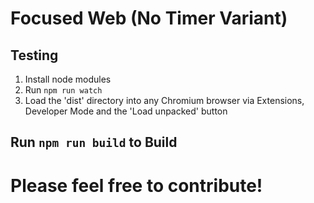 # Focused Web (No Timer Variant)

## Testing
1. Install node modules
2. Run `npm run watch`
3. Load the 'dist' directory into any Chromium browser via Extensions, Developer Mode and the 'Load unpacked' button

## Run `npm run build` to Build

# Please feel free to contribute!
